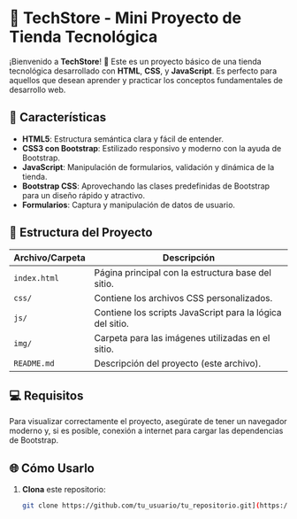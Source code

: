 # 🛒 TechStore - Mini Proyecto de Tienda Tecnológica

¡Bienvenido a **TechStore**! 🎉 Este es un proyecto básico de una tienda tecnológica desarrollado con **HTML**, **CSS**, y **JavaScript**. Es perfecto para aquellos que desean aprender y practicar los conceptos fundamentales de desarrollo web.

## 🚀 Características

- **HTML5**: Estructura semántica clara y fácil de entender.
- **CSS3 con Bootstrap**: Estilizado responsivo y moderno con la ayuda de Bootstrap.
- **JavaScript**: Manipulación de formularios, validación y dinámica de la tienda.
- **Bootstrap CSS**: Aprovechando las clases predefinidas de Bootstrap para un diseño rápido y atractivo.
- **Formularios**: Captura y manipulación de datos de usuario.

## 📂 Estructura del Proyecto

| Archivo/Carpeta        | Descripción                                     |
|------------------------|-------------------------------------------------|
| `index.html`           | Página principal con la estructura base del sitio. |
| `css/`                 | Contiene los archivos CSS personalizados.         |
| `js/`                  | Contiene los scripts JavaScript para la lógica del sitio. |
| `img/`                 | Carpeta para las imágenes utilizadas en el sitio.   |
| `README.md`            | Descripción del proyecto (este archivo).            |

## 💻 Requisitos

Para visualizar correctamente el proyecto, asegúrate de tener un navegador moderno y, si es posible, conexión a internet para cargar las dependencias de Bootstrap.

## 🌐 Cómo Usarlo

1. **Clona** este repositorio:
   ```bash
   git clone https://github.com/tu_usuario/tu_repositorio.git](https://github.com/Francovg18/Inf-113_WebI

